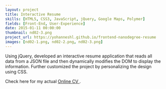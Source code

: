 ```yaml
---
layout: project
title: Interactive Resume
skills: [HTML5, CSS3, JavaScript, jQuery, Google Maps, Polymer]
fields: [Front-End, User-Experience]
date: 2015-01-11 00:00:00
thumbnail: nd02-3.png
project_url: https://yohanneshl.github.io/frontend-nanodegree-resume
images: [nd02-1.png, nd02-2.png, nd02-3.png]
---
```


Using jQuery, developed an interactive resume application that reads all data from a JSON file and then dynamically modifies the DOM to display the information. Further customized the project by personalizing the design using CSS.

Check here for my actual [Online CV ](/resume).

